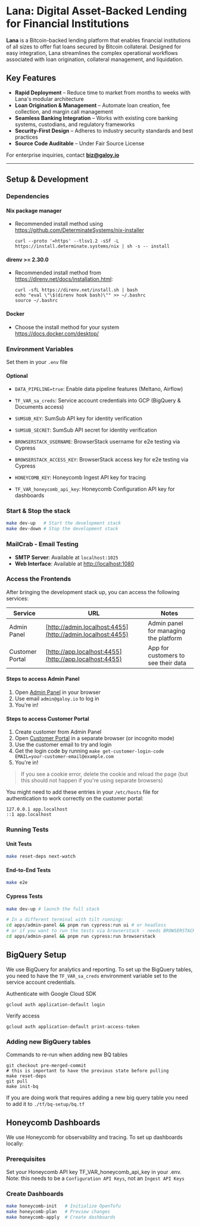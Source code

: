 # Lana: Digital Asset-Backed Lending for Financial Institutions

**Lana** is a Bitcoin-backed lending platform that enables financial institutions of all sizes to offer fiat loans secured by Bitcoin collateral. Designed for easy integration, Lana streamlines the complex operational workflows associated with loan origination, collateral management, and liquidation.

## Key Features

- **Rapid Deployment** – Reduce time to market from months to weeks with Lana's modular architecture
- **Loan Origination & Management** – Automate loan creation, fee collection, and margin call management
- **Seamless Banking Integration** – Works with existing core banking systems, custodians, and regulatory frameworks
- **Security-First Design** – Adheres to industry security standards and best practices
- **Source Code Auditable** – Under Fair Source License

For enterprise inquiries, contact **[biz@galoy.io](mailto:biz@galoy.io)**

---

## Setup & Development

### Dependencies

#### Nix package manager

- Recommended install method using https://github.com/DeterminateSystems/nix-installer
  ```
  curl --proto '=https' --tlsv1.2 -sSf -L https://install.determinate.systems/nix | sh -s -- install
  ```

#### direnv >= 2.30.0

- Recommended install method from https://direnv.net/docs/installation.html:
  ```
  curl -sfL https://direnv.net/install.sh | bash
  echo "eval \"\$(direnv hook bash)\"" >> ~/.bashrc
  source ~/.bashrc
  ```

#### Docker

- Choose the install method for your system https://docs.docker.com/desktop/

### Environment Variables

Set them in your `.env` file

#### Optional

- `DATA_PIPELINE=true`: Enable data pipeline features (Meltano, Airflow)
- `TF_VAR_sa_creds`: Service account credentials into GCP (BigQuery & Documents access)
- `SUMSUB_KEY`: SumSub API key for identity verification
- `SUMSUB_SECRET`: SumSub API secret for identity verification

- `BROWSERSTACK_USERNAME`: BrowserStack username for e2e testing via Cypress
- `BROWSERSTACK_ACCESS_KEY`: BrowserStack access key for e2e testing via Cypress
- `HONEYCOMB_KEY`: Honeycomb Ingest API key for tracing
- `TF_VAR_honeycomb_api_key`: Honeycomb Configuration API key for dashboards 

### Start & Stop the stack

```bash
make dev-up   # Start the development stack
make dev-down # Stop the development stack
```

### MailCrab - Email Testing

- **SMTP Server**: Available at `localhost:1025`
- **Web Interface**: Available at [http://localhost:1080](http://localhost:1080)

### Access the Frontends

After bringing the development stack up, you can access the following services:

| Service         | URL                                                        | Notes                                 |
| --------------- | ---------------------------------------------------------- | ------------------------------------- |
| Admin Panel     | [http://admin.localhost:4455](http://admin.localhost:4455) | Admin panel for managing the platform |
| Customer Portal | [http://app.localhost:4455](http://app.localhost:4455)     | App for customers to see their data   |

#### Steps to access Admin Panel

1. Open [Admin Panel](http://admin.localhost:4455) in your browser
1. Use email `admin@galoy.io` to log in
1. You're in!

#### Steps to access Customer Portal

1. Create customer from Admin Panel
1. Open [Customer Portal](http://app.localhost:4455) in a separate browser (or incognito mode)
1. Use the customer email to try and login
1. Get the login code by running `make get-customer-login-code EMAIL=your-customer-email@example.com`
1. You're in!

> If you see a cookie error, delete the cookie and reload the page (but this should not happen if you're using separate browsers)

You might need to add these entries in your `/etc/hosts` file for authentication to work correctly on the customer portal:

```
127.0.0.1 app.localhost
::1 app.localhost
```

### Running Tests

#### Unit Tests

```bash
make reset-deps next-watch
```

#### End-to-End Tests

```bash
make e2e
```

#### Cypress Tests

```bash
make dev-up # launch the full stack

# In a different terminal with tilt running:
cd apps/admin-panel && pnpm run cypress:run ui # or headless
# or if you want to run the tests via browserstack - needs BROWSERSTACK_USERNAME and BROWSERSTACK_ACCESS_KEY in env
cd apps/admin-panel && pnpm run cypress:run browserstack
```

## BigQuery Setup

We use BigQuery for analytics and reporting. To set up the BigQuery tables, you need to have the `TF_VAR_sa_creds` environment variable set to the service account credentials.

Authenticate with Google Cloud SDK

```
gcloud auth application-default login
```

Verify access

```
gcloud auth application-default print-access-token
```

### Adding new BigQuery tables

Commands to re-run when adding new BQ tables

```
git checkout pre-merged-commit
# this is important to have the previous state before pulling
make reset-deps
git pull
make init-bq
```

If you are doing work that requires adding a new big query table you need to add it to `./tf/bq-setup/bq.tf`

## Honeycomb Dashboards

We use Honeycomb for observability and tracing. To set up dashboards locally:

### Prerequisites

Set your Honeycomb API key TF_VAR_honeycomb_api_key in your .env.
Note: this needs to be a `Configuration API Keys`, not an `Ingest API Keys`

### Create Dashboards

```bash
make honeycomb-init   # Initialize OpenTofu
make honeycomb-plan   # Preview changes
make honeycomb-apply  # Create dashboards
```
